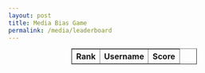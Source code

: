 ```yaml
---
layout: post
title: Media Bias Game
permalink: /media/leaderboard
---
```


<html lang="en">
<head>
    <meta charset="UTF-8">
    <meta name="viewport" content="width=device-width, initial-scale=1.0">
</head>
<body>
    <table id="leaderboard-table" border="1" style="width: 50%; margin: 0 auto;">
        <thead>
            <tr>
                <th>Rank</th>
                <th>Username</th>
                <th>Score</th>
            </tr>
        </thead>
        <tbody id="leaderboard-body">
            <!-- Leaderboard rows will be inserted here -->
        </tbody>
    </table>
    <script type="module">
        import {javaURI} from '{{site.baseurl}}/assets/js/api/config.js';
        document.addEventListener("DOMContentLoaded", function() {
            fetch(javaURI+'/api/media/') // Assuming this is the correct API URL
                .then(response => response.json())
                .then(data => {
                    const leaderboardBody = document.getElementById("leaderboard-body");
                    leaderboardBody.innerHTML = '';
                    data.forEach(entry => {
                        const row = document.createElement("tr");
                        const rankCell = document.createElement("td");
                        rankCell.textContent = entry.rank;
                        const usernameCell = document.createElement("td");
                        usernameCell.textContent = entry.username;
                        const scoreCell = document.createElement("td");
                        scoreCell.textContent = entry.score;
                        row.appendChild(rankCell);
                        row.appendChild(usernameCell);
                        row.appendChild(scoreCell);
                        leaderboardBody.appendChild(row);
                    });
                })
                .catch(error => console.error('Error fetching leaderboard:', error));
        });
    </script>
</body>
</html>

